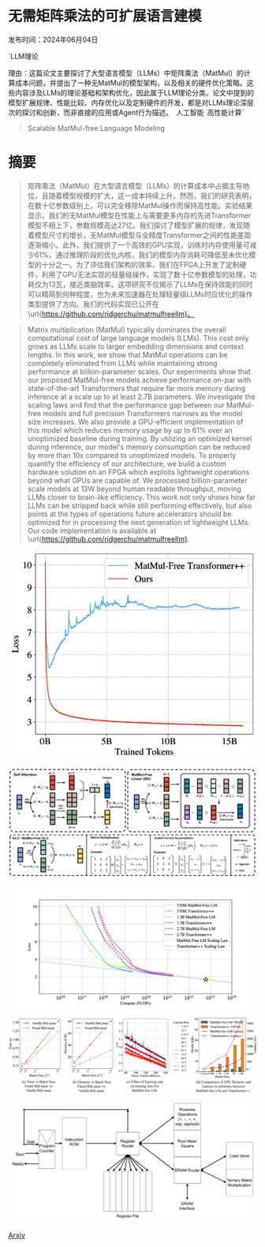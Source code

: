 # 无需矩阵乘法的可扩展语言建模

发布时间：2024年06月04日

`LLM理论

理由：这篇论文主要探讨了大型语言模型（LLMs）中矩阵乘法（MatMul）的计算成本问题，并提出了一种无MatMul的模型架构，以及相关的硬件优化策略。这些内容涉及LLMs的理论基础和架构优化，因此属于LLM理论分类。论文中提到的模型扩展规律、性能比较、内存优化以及定制硬件的开发，都是对LLMs理论深层次的探讨和创新，而非直接的应用或Agent行为描述。` `人工智能` `高性能计算`

> Scalable MatMul-free Language Modeling

# 摘要

> 矩阵乘法（MatMul）在大型语言模型（LLMs）的计算成本中占据主导地位，且随着模型规模的扩大，这一成本持续上升。然而，我们的研究表明，在数十亿参数级别上，可以完全移除MatMul操作而保持高性能。实验结果显示，我们的无MatMul模型在性能上与需要更多内存的先进Transformer模型不相上下，参数规模高达27亿。我们探讨了模型扩展的规律，发现随着模型尺寸的增长，无MatMul模型与全精度Transformer之间的性能差距逐渐缩小。此外，我们提供了一个高效的GPU实现，训练时内存使用量可减少61%。通过推理阶段的优化内核，我们的模型内存消耗可降低至未优化模型的十分之一。为了评估我们架构的效率，我们在FPGA上开发了定制硬件，利用了GPU无法实现的轻量级操作，实现了数十亿参数模型的处理，功耗仅为13瓦，接近类脑效率。这项研究不仅揭示了LLMs在保持效能的同时可以精简到何种程度，也为未来加速器在处理轻量级LLMs时应优化的操作类型提供了方向。我们的代码实现已公开在\url{https://github.com/ridgerchu/matmulfreellm}。

> Matrix multiplication (MatMul) typically dominates the overall computational cost of large language models (LLMs). This cost only grows as LLMs scale to larger embedding dimensions and context lengths. In this work, we show that MatMul operations can be completely eliminated from LLMs while maintaining strong performance at billion-parameter scales. Our experiments show that our proposed MatMul-free models achieve performance on-par with state-of-the-art Transformers that require far more memory during inference at a scale up to at least 2.7B parameters. We investigate the scaling laws and find that the performance gap between our MatMul-free models and full precision Transformers narrows as the model size increases. We also provide a GPU-efficient implementation of this model which reduces memory usage by up to 61% over an unoptimized baseline during training. By utilizing an optimized kernel during inference, our model's memory consumption can be reduced by more than 10x compared to unoptimized models. To properly quantify the efficiency of our architecture, we build a custom hardware solution on an FPGA which exploits lightweight operations beyond what GPUs are capable of. We processed billion-parameter scale models at 13W beyond human readable throughput, moving LLMs closer to brain-like efficiency. This work not only shows how far LLMs can be stripped back while still performing effectively, but also points at the types of operations future accelerators should be optimized for in processing the next generation of lightweight LLMs. Our code implementation is available at \url{https://github.com/ridgerchu/matmulfreellm}.

![无需矩阵乘法的可扩展语言建模](../../../paper_images/2406.02528/x1.png)

![无需矩阵乘法的可扩展语言建模](../../../paper_images/2406.02528/x2.png)

![无需矩阵乘法的可扩展语言建模](../../../paper_images/2406.02528/x3.png)

![无需矩阵乘法的可扩展语言建模](../../../paper_images/2406.02528/x4.png)

![无需矩阵乘法的可扩展语言建模](../../../paper_images/2406.02528/x5.png)

[Arxiv](https://arxiv.org/abs/2406.02528)